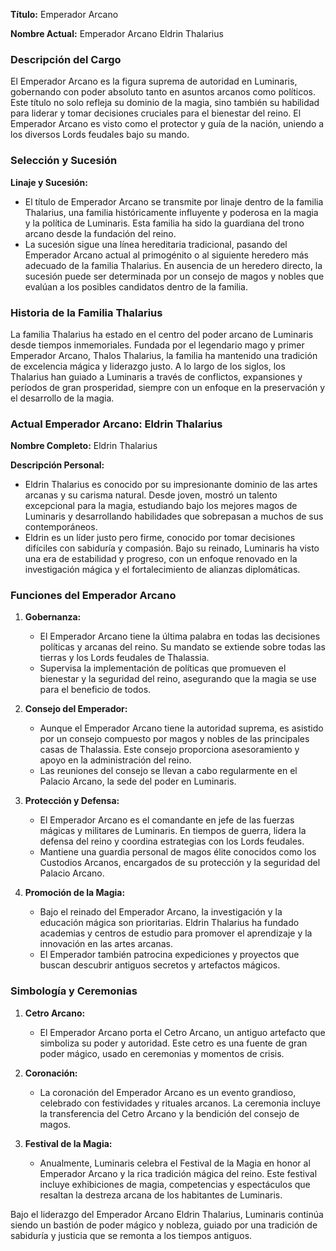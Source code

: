 **Título:** Emperador Arcano

**Nombre Actual:** Emperador Arcano Eldrin Thalarius

### Descripción del Cargo

El Emperador Arcano es la figura suprema de autoridad en Luminaris, gobernando con poder absoluto tanto en asuntos arcanos como políticos. Este título no solo refleja su dominio de la magia, sino también su habilidad para liderar y tomar decisiones cruciales para el bienestar del reino. El Emperador Arcano es visto como el protector y guía de la nación, uniendo a los diversos Lords feudales bajo su mando.

### Selección y Sucesión

**Linaje y Sucesión:**

- El título de Emperador Arcano se transmite por linaje dentro de la familia Thalarius, una familia históricamente influyente y poderosa en la magia y la política de Luminaris. Esta familia ha sido la guardiana del trono arcano desde la fundación del reino.
- La sucesión sigue una línea hereditaria tradicional, pasando del Emperador Arcano actual al primogénito o al siguiente heredero más adecuado de la familia Thalarius. En ausencia de un heredero directo, la sucesión puede ser determinada por un consejo de magos y nobles que evalúan a los posibles candidatos dentro de la familia.

### Historia de la Familia Thalarius

La familia Thalarius ha estado en el centro del poder arcano de Luminaris desde tiempos inmemoriales. Fundada por el legendario mago y primer Emperador Arcano, Thalos Thalarius, la familia ha mantenido una tradición de excelencia mágica y liderazgo justo. A lo largo de los siglos, los Thalarius han guiado a Luminaris a través de conflictos, expansiones y períodos de gran prosperidad, siempre con un enfoque en la preservación y el desarrollo de la magia.

### Actual Emperador Arcano: Eldrin Thalarius

**Nombre Completo:** Eldrin Thalarius

**Descripción Personal:**

- Eldrin Thalarius es conocido por su impresionante dominio de las artes arcanas y su carisma natural. Desde joven, mostró un talento excepcional para la magia, estudiando bajo los mejores magos de Luminaris y desarrollando habilidades que sobrepasan a muchos de sus contemporáneos.
- Eldrin es un líder justo pero firme, conocido por tomar decisiones difíciles con sabiduría y compasión. Bajo su reinado, Luminaris ha visto una era de estabilidad y progreso, con un enfoque renovado en la investigación mágica y el fortalecimiento de alianzas diplomáticas.

### Funciones del Emperador Arcano

1. **Gobernanza:**
    
    - El Emperador Arcano tiene la última palabra en todas las decisiones políticas y arcanas del reino. Su mandato se extiende sobre todas las tierras y los Lords feudales de Thalassia.
    - Supervisa la implementación de políticas que promueven el bienestar y la seguridad del reino, asegurando que la magia se use para el beneficio de todos.
2. **Consejo del Emperador:**
    
    - Aunque el Emperador Arcano tiene la autoridad suprema, es asistido por un consejo compuesto por magos y nobles de las principales casas de Thalassia. Este consejo proporciona asesoramiento y apoyo en la administración del reino.
    - Las reuniones del consejo se llevan a cabo regularmente en el Palacio Arcano, la sede del poder en Luminaris.
3. **Protección y Defensa:**
    
    - El Emperador Arcano es el comandante en jefe de las fuerzas mágicas y militares de Luminaris. En tiempos de guerra, lidera la defensa del reino y coordina estrategias con los Lords feudales.
    - Mantiene una guardia personal de magos élite conocidos como los Custodios Arcanos, encargados de su protección y la seguridad del Palacio Arcano.
4. **Promoción de la Magia:**
    
    - Bajo el reinado del Emperador Arcano, la investigación y la educación mágica son prioritarias. Eldrin Thalarius ha fundado academias y centros de estudio para promover el aprendizaje y la innovación en las artes arcanas.
    - El Emperador también patrocina expediciones y proyectos que buscan descubrir antiguos secretos y artefactos mágicos.

### Simbología y Ceremonias

1. **Cetro Arcano:**
    
    - El Emperador Arcano porta el Cetro Arcano, un antiguo artefacto que simboliza su poder y autoridad. Este cetro es una fuente de gran poder mágico, usado en ceremonias y momentos de crisis.
2. **Coronación:**
    
    - La coronación del Emperador Arcano es un evento grandioso, celebrado con festividades y rituales arcanos. La ceremonia incluye la transferencia del Cetro Arcano y la bendición del consejo de magos.
3. **Festival de la Magia:**
    
    - Anualmente, Luminaris celebra el Festival de la Magia en honor al Emperador Arcano y la rica tradición mágica del reino. Este festival incluye exhibiciones de magia, competencias y espectáculos que resaltan la destreza arcana de los habitantes de Luminaris.

Bajo el liderazgo del Emperador Arcano Eldrin Thalarius, Luminaris continúa siendo un bastión de poder mágico y nobleza, guiado por una tradición de sabiduría y justicia que se remonta a los tiempos antiguos.
